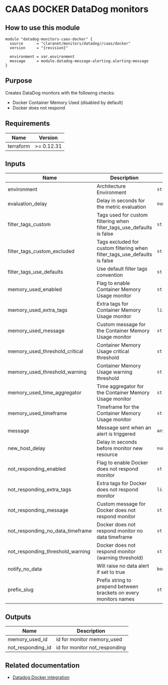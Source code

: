 # CAAS DOCKER DataDog monitors

## How to use this module

```hcl
module "datadog-monitors-caas-docker" {
  source      = "claranet/monitors/datadog//caas/docker"
  version     = "{revision}"

  environment = var.environment
  message     = module.datadog-message-alerting.alerting-message
}

```

## Purpose

Creates DataDog monitors with the following checks:

- Docker Container Memory Used (disabled by default)
- Docker does not respond

## Requirements

| Name | Version |
|------|---------|
| terraform | >= 0.12.31 |

## Inputs

| Name | Description | Type | Default | Required |
|------|-------------|------|---------|:--------:|
| environment | Architecture Environment | `string` | n/a | yes |
| evaluation\_delay | Delay in seconds for the metric evaluation | `number` | `15` | no |
| filter\_tags\_custom | Tags used for custom filtering when filter\_tags\_use\_defaults is false | `string` | `"*"` | no |
| filter\_tags\_custom\_excluded | Tags excluded for custom filtering when filter\_tags\_use\_defaults is false | `string` | `""` | no |
| filter\_tags\_use\_defaults | Use default filter tags convention | `string` | `"true"` | no |
| memory\_used\_enabled | Flag to enable Container Memory Usage monitor | `string` | `"false"` | no |
| memory\_used\_extra\_tags | Extra tags for Container Memory Usage monitor | `list(string)` | `[]` | no |
| memory\_used\_message | Custom message for the Container Memory Usage monitor | `string` | `""` | no |
| memory\_used\_threshold\_critical | Container Memory Usage critical threshold | `string` | `90` | no |
| memory\_used\_threshold\_warning | Container Memory Usage warning threshold | `string` | `85` | no |
| memory\_used\_time\_aggregator | Time aggregator for the Container Memory Usage monitor | `string` | `"min"` | no |
| memory\_used\_timeframe | Timeframe for the Container Memory Usage monitor | `string` | `"last_5m"` | no |
| message | Message sent when an alert is triggered | `any` | n/a | yes |
| new\_host\_delay | Delay in seconds before monitor new resource | `number` | `300` | no |
| not\_responding\_enabled | Flag to enable Docker does not respond monitor | `string` | `"true"` | no |
| not\_responding\_extra\_tags | Extra tags for Docker does not respond monitor | `list(string)` | `[]` | no |
| not\_responding\_message | Custom message for Docker does not respond monitor | `string` | `""` | no |
| not\_responding\_no\_data\_timeframe | Docker does not respond monitor no data timeframe | `string` | `10` | no |
| not\_responding\_threshold\_warning | Docker does not respond monitor (warning threshold) | `string` | `3` | no |
| notify\_no\_data | Will raise no data alert if set to true | `bool` | `true` | no |
| prefix\_slug | Prefix string to prepend between brackets on every monitors names | `string` | `""` | no |

## Outputs

| Name | Description |
|------|-------------|
| memory\_used\_id | id for monitor memory\_used |
| not\_responding\_id | id for monitor not\_responding |

## Related documentation

* [Datadog Docker integration](https://docs.datadoghq.com/integrations/docker_daemon/)
